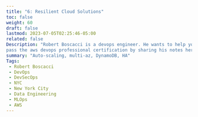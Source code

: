 ```yaml
---
title: "6: Resilient Cloud Solutions"
toc: false
weight: 60
draft: false
lastmod: 2023-07-05T02:25:46-05:00
related: false
Description: "Robert Boscacci is a devops engineer. He wants to help you \
pass the aws devops professional certification by sharing his notes here."
summary: "Auto-scaling, multi-az, DynamoDB, HA"
Tags:
 - Robert Boscacci
 - DevOps
 - DevSecOps
 - NYC
 - New York City
 - Data Engineering
 - MLOps
 - AWS
---
```

